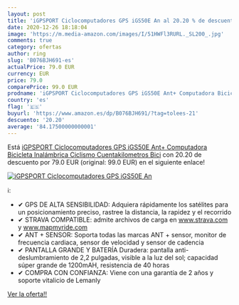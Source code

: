 ```yaml
---
layout: post
title: 'iGPSPORT Ciclocomputadores GPS iGS50E An al 20.20 % de descuento'
date: 2020-12-26 18:18:04
image: 'https://m.media-amazon.com/images/I/51HWFl3RURL._SL200_.jpg'
comments: true
category: ofertas
author: ring
slug: 'B076BJH691-es'
actualPrice: 79.0 EUR
currency: EUR
price: 79.0
comparePrice: 99.0 EUR
prodname: 'iGPSPORT Ciclocomputadores GPS iGS50E Ant+ Computadora Bicicleta Inalámbrica Ciclismo Cuentakilometros Bici'
country: 'es'
flag: '🇪🇸'
buyurl: 'https://www.amazon.es/dp/B076BJH691/?tag=tolees-21'
descuento: '20.20'
average: '84.17500000000001'
---
```


Está [iGPSPORT Ciclocomputadores GPS iGS50E Ant+ Computadora Bicicleta Inalámbrica Ciclismo Cuentakilometros Bici](https://www.amazon.es/dp/B076BJH691/?tag=tolees-21) con 20.20 de descuento por 79.0 EUR (original: 99.0 EUR) en el siguiente enlace!

[![iGPSPORT Ciclocomputadores GPS iGS50E An](https://m.media-amazon.com/images/I/51HWFl3RURL._SL200_.jpg)](https://www.amazon.es/dp/B076BJH691/?tag=tolees-21)

ℹ️:

- ✔ GPS DE ALTA SENSIBILIDAD: Adquiera rápidamente los satélites para un posicionamiento preciso, rastree la distancia, la rapidez y el recorrido
- ✔ STRAVA COMPATIBLE: admite archivos de carga en www.strava.com y www.mapmyride.com
- ✔ ANT + SENSOR: Soporta todas las marcas ANT + sensor, monitor de frecuencia cardiaca, sensor de velocidad y sensor de cadencia
- ✔ PANTALLA GRANDE Y BATERÍA Duradera: pantalla anti-deslumbramiento de 2,2 pulgadas, visible a la luz del sol; capacidad súper grande de 1200mAH, resistencia de 40 horas
- ✔ COMPRA CON CONFIANZA: Viene con una garantía de 2 años y soporte vitalicio de Lemanly

[Ver la oferta!!](https://www.amazon.es/dp/B076BJH691/?tag=tolees-21)
